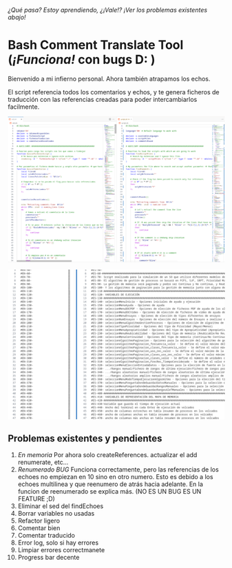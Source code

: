 *¿Qué pasa? Estoy aprendiendo, ¿¡Vale!?*
*¡Ver los problemas existentes abajo!*

# Bash Comment Translate Tool (*¡Funciona!* con bugs D: )

Bienvenido a mi infierno personal. Ahora también atrapamos los echos.

El script referencia todos los comentarios y echos, y te genera ficheros de traducción con las referencias creadas para poder intercambiarlos facilmente.

![example](img/example.png)

![extracted_comments](img/comments.png)

## Problemas existentes y pendientes

1. *En memoria* Por ahora solo createReferences. actualizar el add renumerate, etc...
2. *Renumerado BUG* Funciona correctamente, pero las referencias de los echoes no empiezan en 10 sino en otro numero. Esto es debido a los echoes multilinea y que reenumero de atrás hacia adelante. En la funcion de reenumerado se explica más. (NO ES UN BUG ES UN FEATURE ;D)
3. Eliminar el sed del findEchoes
4. Borrar variables no usadas
5. Refactor ligero
6. Comentar bien
7. Comentar traducido
8. Error log, solo si hay errores
9. Limpiar errores correctmanete
10. Progress bar decente
